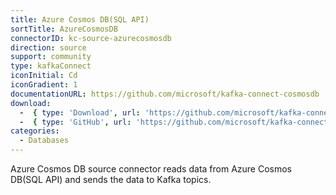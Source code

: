 ```yaml
---
title: Azure Cosmos DB(SQL API)
sortTitle: AzureCosmosDB
connectorID: kc-source-azurecosmosdb
direction: source
support: community
type: kafkaConnect
iconInitial: Cd
iconGradient: 1
documentationURL: https://github.com/microsoft/kafka-connect-cosmosdb
download:
  -  { type: 'Download', url: 'https://github.com/microsoft/kafka-connect-cosmosdb/releases' }
  -  { type: 'GitHub', url: 'https://github.com/microsoft/kafka-connect-cosmosdb' }
categories:
  - Databases
---
```

Azure Cosmos DB source connector reads data from Azure Cosmos DB(SQL API) and sends the data to Kafka topics.

